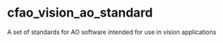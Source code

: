 # cfao_vision_ao_standard
A set of standards for AO software intended for use in vision applications
